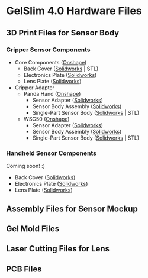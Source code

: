 # GelSlim 4.0 Hardware Files

## 3D Print Files for Sensor Body

### Gripper Sensor Components

- Core Components ([Onshape](https://cad.onshape.com/documents/9cd0c9d96eae9d81df93bbd0/w/82182e854e3d66c0c3933ab9/e/aaee8dda86afadd123467490?renderMode=0&leftPanel=false&uiState=68b6fb44d01f3c2efa539418))
  - Back Cover ([Solidworks](https://github.com/MMintLab/gelslim_hardware/blob/master/3d_printing/gripper/back_cover.SLDPRT) | STL)
  - Electronics Plate ([Solidworks](https://github.com/MMintLab/gelslim_hardware/blob/master/3d_printing/gripper/electronics_plate.SLDPRT))
  - Lens Plate ([Solidworks](https://github.com/MMintLab/gelslim_hardware/blob/master/3d_printing/gripper/lens_plate.SLDPRT))
- Gripper Adapter
  - Panda Hand ([Onshape](https://cad.onshape.com/documents/40f465dd425ba3313d79f444/w/0815f2af837a8d59669dc060/e/79511ede950359e46da4360c?configuration=SWCONFIG%3DDefault&renderMode=0&uiState=68b6fa8be72a840007f25903))
    - Sensor Adapter ([Solidworks](https://github.com/MMintLab/gelslim_hardware/blob/master/3d_printing/gripper/panda_hand_sensor_adapter.SLDPRT))
    - Sensor Body Assembly ([Solidworks](https://github.com/MMintLab/gelslim_hardware/blob/master/3d_printing/gripper/panda_hand_gripper_sensor_body.SLDASM))
    - Single-Part Sensor Body ([Solidworks](https://github.com/MMintLab/gelslim_hardware/blob/master/3d_printing/gripper/panda_hand_gripper_sensor_body_combined.SLDASM) | STL)
  - WSG50 ([Onshape](https://cad.onshape.com/documents/d8e39b902ea6a94d8341203d/w/60d4290846c88a5d621d368a/e/02991b17340eb0b0a1fc03a0?configuration=SWCONFIG%3DDefault&renderMode=0&uiState=68b6fbbd919b1841de94a8cc))
    - Sensor Adapter ([Solidworks](https://github.com/MMintLab/gelslim_hardware/blob/master/3d_printing/gripper/wsg50_sensor_adapter.SLDPRT))
    - Sensor Body Assembly ([Solidworks](https://github.com/MMintLab/gelslim_hardware/blob/master/3d_printing/gripper/wsg50_gripper_sensor_body.SLDASM))
    - Single-Part Sensor Body ([Solidworks](https://github.com/MMintLab/gelslim_hardware/blob/master/3d_printing/gripper/wsg50_gripper_sensor_body_combined.SLDASM) | STL)

### Handheld Sensor Components

Coming soon! :) 
- Back Cover ([Solidworks]())
- Electronics Plate ([Solidworks]())
- Lens Plate ([Solidworks]())

## Assembly Files for Sensor Mockup



## Gel Mold Files



## Laser Cutting Files for Lens



## PCB Files

